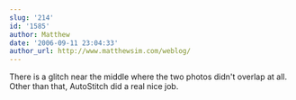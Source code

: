 ```yaml
---
slug: '214'
id: '1585'
author: Matthew
date: '2006-09-11 23:04:33'
author_url: http://www.matthewsim.com/weblog/
---
```

There is a glitch near the middle where the two photos didn't overlap at all.  Other than that, AutoStitch did a real nice job.
